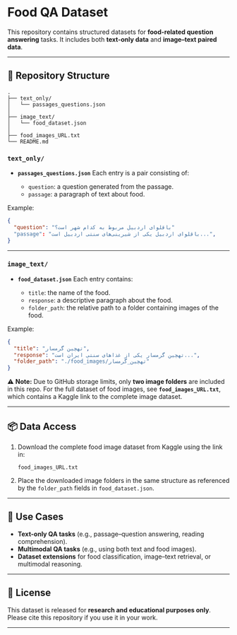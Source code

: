 # Food QA Dataset

This repository contains structured datasets for **food-related question answering** tasks.
It includes both **text-only data** and **image–text paired data**.

---

## 📂 Repository Structure

```
.
├── text_only/
│   └── passages_questions.json
│
├── image_text/
│   └── food_dataset.json
│
├── food_images_URL.txt
└── README.md
```

### `text_only/`

* **`passages_questions.json`**
  Each entry is a pair consisting of:

  * `question`: a question generated from the passage.
  * `passage`: a paragraph of text about food.

Example:

```json
{
  "question": "باقلوای اردبیل مربوط به کدام شهر است؟"
  "passage": "باقلوای اردبیل یکی از شیرینی‌های سنتی اردبیل است...",
}
```

---

### `image_text/`

* **`food_dataset.json`**
  Each entry contains:

  * `title`: the name of the food.
  * `response`: a descriptive paragraph about the food.
  * `folder_path`: the relative path to a folder containing images of the food.

Example:

```json
{
  "title": "تهچین گرمسار",
  "response": "تهچین گرمسار یکی از غذاهای سنتی ایران است...",
  "folder_path": "./food_images/تهچین_گرمسار"
}
```

⚠️ **Note:**
Due to GitHub storage limits, only **two image folders** are included in this repo.
For the full dataset of food images, see **`food_images_URL.txt`**, which contains a Kaggle link to the complete image dataset.

---

## 📦 Data Access

1. Download the complete food image dataset from Kaggle using the link in:

   ```
   food_images_URL.txt
   ```

2. Place the downloaded image folders in the same structure as referenced by the `folder_path` fields in `food_dataset.json`.

---

## 🔧 Use Cases

* **Text-only QA tasks** (e.g., passage–question answering, reading comprehension).
* **Multimodal QA tasks** (e.g., using both text and food images).
* **Dataset extensions** for food classification, image–text retrieval, or multimodal reasoning.

---

## 📜 License

This dataset is released for **research and educational purposes only**.
Please cite this repository if you use it in your work.

---
